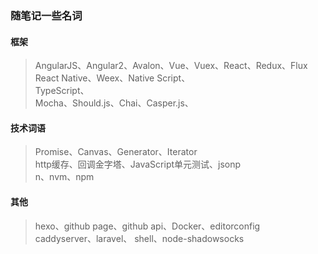 ### 随笔记一些名词

#### 框架
> AngularJS、Angular2、Avalon、Vue、Vuex、React、Redux、Flux  
> React Native、Weex、Native Script、  
> TypeScript、  
> Mocha、Should.js、Chai、Casper.js、   

#### 技术词语
> Promise、Canvas、Generator、Iterator   
> http缓存、回调金字塔、JavaScript单元测试、jsonp   
> n、nvm、npm  

#### 其他
> hexo、github page、github api、Docker、editorconfig   
> caddyserver、laravel、
> shell、node-shadowsocks